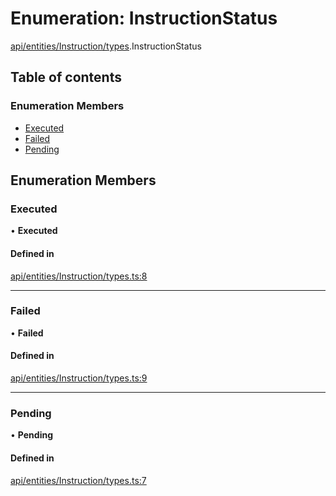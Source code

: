 # Enumeration: InstructionStatus

[api/entities/Instruction/types](../wiki/api.entities.Instruction.types).InstructionStatus

## Table of contents

### Enumeration Members

- [Executed](../wiki/api.entities.Instruction.types.InstructionStatus#executed)
- [Failed](../wiki/api.entities.Instruction.types.InstructionStatus#failed)
- [Pending](../wiki/api.entities.Instruction.types.InstructionStatus#pending)

## Enumeration Members

### Executed

• **Executed**

#### Defined in

[api/entities/Instruction/types.ts:8](https://github.com/PolymathNetwork/polymesh-sdk/blob/c6fe1be3/src/api/entities/Instruction/types.ts#L8)

___

### Failed

• **Failed**

#### Defined in

[api/entities/Instruction/types.ts:9](https://github.com/PolymathNetwork/polymesh-sdk/blob/c6fe1be3/src/api/entities/Instruction/types.ts#L9)

___

### Pending

• **Pending**

#### Defined in

[api/entities/Instruction/types.ts:7](https://github.com/PolymathNetwork/polymesh-sdk/blob/c6fe1be3/src/api/entities/Instruction/types.ts#L7)
